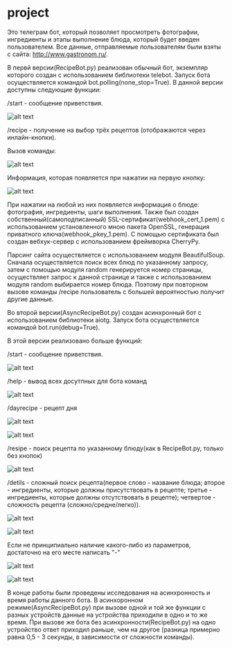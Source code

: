 # project
Это телеграм бот, который позволяет просмотреть фотографии, ингредиенты и этапы выполнение блюда, который будет введен пользователем.
Все данные, отправляемые пользователям были взяты с сайта: http://www.gastronom.ru/.

В первй версии(RecipeBot.py) реализован обычный бот, экземпляр которого создан с использованием библиотеки telebot.
Запуск бота осуществляется командой bot.polling(none_stop=True).
В данной версии доступны следующие функции:

/start - сообщение приветствия.

![alt text](https://user-images.githubusercontent.com/29301873/26972307-2eafee84-4c9c-11e7-9dc8-8195efaf2077.png)

/recipe - получение на выбор трёх рецептов (отображаются через инлайн-кнопки). 

Вызов команды:

 ![alt text](https://user-images.githubusercontent.com/29301873/26972078-12378808-4c9b-11e7-9858-edc2d70d7a91.png)
 
Информация, которая появляется при нажатии на первую кнопку:

 ![alt text](https://user-images.githubusercontent.com/29301873/26972107-3cacc24c-4c9b-11e7-909d-6f0a0930d838.png)

При нажатии на любой из них появляется информация о блюде: фотография, ингредиенты, шаги выполнения.
Также был создан собственный(самоподписанный) SSL-сертификат(webhook_cert_1.pem) с использованием установленного мною пакета OpenSSL, генерация приватного ключа(webhook_pkey_1.pem). 
С помощью сертификата был создан вебхук-сервер с использованием фреймворка CherryPy.

Парсинг сайта осуществляется с использованием модуля BeautifulSoup. 
Сначала осуществляется поиск всех блюд по указанному запросу, затем с помощью модуля random генерируется номер страницы, 
осуществляет запрос к данной странице и также с использованием модуля random выбирается номер блюда.
Поэтому при повторном вызове команды /recipe пользователь с большей вероятностью получит другие данные.

Во второй версии(AsyncRecipeBot.py) создан асинхронный бот с использованием библиотеки aiotg. Запуск бота осуществляется командой bot.run(debug=True).

В этой версии реализовано больше функций:

/start - сообщение приветствия.

![alt text](https://user-images.githubusercontent.com/29301873/26972607-78cabc64-4c9d-11e7-9f6b-5c2dfca6e32e.png)

/help - вывод всех досутпных для бота команд

![alt text](https://user-images.githubusercontent.com/29301873/26972579-5d132f74-4c9d-11e7-8434-8e62560f32f4.png)

/dayrecipe - рецепт дня

![alt text](https://user-images.githubusercontent.com/29301873/26972721-e619b2d4-4c9d-11e7-849f-362c105390e2.png)

![alt text](https://user-images.githubusercontent.com/29301873/26972722-e7747e84-4c9d-11e7-9a67-507d52315c1d.png)

/resipe - поиск рецепта по указанному блюду(как в RecipeBot.py, только без кнопок)

![alt text](https://user-images.githubusercontent.com/29301873/26972925-d1fe5ca4-4c9e-11e7-8ab5-006dfeede15e.png)

/detils - сложный поиск рецепта(первое слово - название блюда; второе - ингредиенты, которые должны присутствовать в рецепте;
третье - ингредиенты, которые должны отсутствовать в рецепте); четвертое - сложность рецепта (сложно/средне/легко)).

![alt text](https://user-images.githubusercontent.com/29301873/26973057-78bc620c-4c9f-11e7-8b10-f61623579291.png)

![alt text](https://user-images.githubusercontent.com/29301873/26973061-7b7408b0-4c9f-11e7-9e5b-8ded54b76448.png)

Если не принципиально наличие какого-либо из параметров, достаточно на его месте написать "-"

![alt text](https://user-images.githubusercontent.com/29301873/26973132-e410f450-4c9f-11e7-8993-6b704821f8cf.png)

![alt text](https://user-images.githubusercontent.com/29301873/26973135-e5c47844-4c9f-11e7-9dfc-20ea9bb0b56a.png)


В конце работы были проведены исследования на асинхронность и время работы данного бота. В асинхоронном режиме(AsyncRecipeBot.py) при вызове одной и той же функции с разных устройств данные на устройства приходили в одно и то же время. При вызове же бота без асинхронности(RecipeBot.py) на одно устройство ответ приходил раньше, чем на другое (разница примерно равна 0,5 - 3 секунды, в зависимости от сложности команды).


